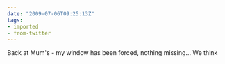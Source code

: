 ```yaml
---
date: "2009-07-06T09:25:13Z"
tags:
- imported
- from-twitter
---
```

Back at Mum's - my window has been forced, nothing missing... We think
